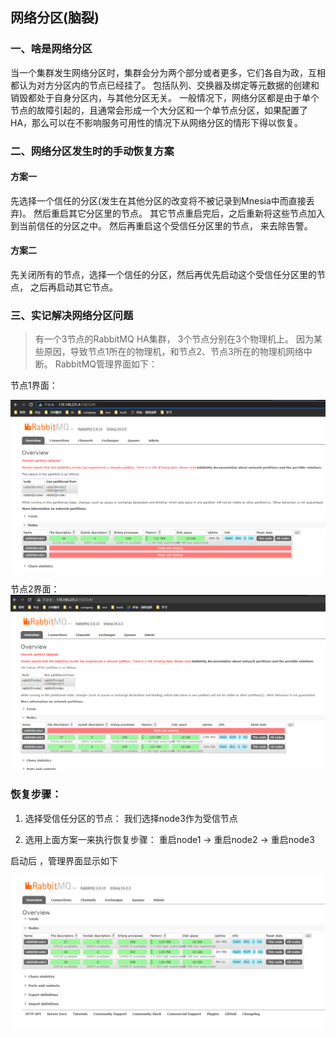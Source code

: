 ## 网络分区(脑裂)

### 一、啥是网络分区
当一个集群发生网络分区时，集群会分为两个部分或者更多，它们各自为政，互相都认为对方分区内的节点已经挂了。
包括队列、交换器及绑定等元数据的创建和销毁都处于自身分区内，与其他分区无关。
一般情况下，网络分区都是由于单个节点的故障引起的，且通常会形成一个大分区和一个单节点分区，如果配置了HA，那么可以在不影响服务可用性的情况下从网络分区的情形下得以恢复。


### 二、网络分区发生时的手动恢复方案

#### 方案一
先选择一个信任的分区(发生在其他分区的改变将不被记录到Mnesia中而直接丢弃)。 然后重启其它分区里的节点。 其它节点重启完后，之后重新将这些节点加入到当前信任的分区之中。
然后再重启这个受信任分区里的节点， 来去除告警。

#### 方案二
先关闭所有的节点，选择一个信任的分区，然后再优先启动这个受信任分区里的节点， 之后再启动其它节点。

### 三、实记解决网络分区问题

> 有一个3节点的RabbitMQ HA集群， 3个节点分别在3个物理机上。 因为某些原因，导致节点1所在的物理机，和节点2、节点3所在的物理机网络中断。 RabbitMQ管理界面如下：

节点1界面：

![img.png](../img/node1_partition.png)

节点2界面：
![img.png](../img/node2_partition.png)


### 恢复步骤：

1. 选择受信任分区的节点： 我们选择node3作为受信节点

2. 选用上面方案一来执行恢复步骤： 重启node1 -> 重启node2 -> 重启node3

启动后 ，管理界面显示如下

![img.png](../img/recover_partition.png)





